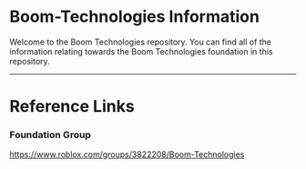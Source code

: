 # Boom-Technologies Information

Welcome to the Boom Technologies repository. You can find all of the information relating towards the Boom Technologies foundation in this repository. 

------------------------------------

# Reference Links

### Foundation Group
https://www.roblox.com/groups/3822208/Boom-Technologies

